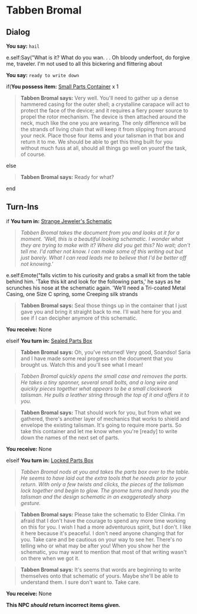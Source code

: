 # Tabben Bromal
## Dialog

**You say:** `hail`



e.self:Say("What is it? What do you wan. . . Oh bloody underfoot, do forgive me, traveler. I'm not used to all this bickering and flittering about 

**You say:** `ready to write down`



if(**You possess item:**  [Small Parts Container](/item/17278) x 1



>**Tabben Bromal says:** Very well. You'll need to gather up a dense hammered casing for the outer shell; a crystalline carapace will act to protect the face of the device; and it requires a fiery power source to propel the rotor mechanism. The device is then attached around the neck, much like the one you are wearing. The only difference will be the strands of living chain that will keep it from slipping from around your neck. Place those four items and your talisman in that box and return it to me. We should be able to get this thing built for you without much fuss at all, should all things go well on yourof the task, of course.


else



>**Tabben Bromal says:** Ready for what?

end

## Turn-Ins



if **You turn in:** [Strange Jeweler's Schematic](/item/28278)


>*Tabben Bromal takes the document from you and looks at it for a moment. 'Well, this is a beautiful looking schematic. I wonder what they are trying to make with it? Where did you get this? No wait; don't tell me. I'd rather not know. I can make some of this writing out but just barely. What I can read leads me to believe that I'd be better off not knowing.'*


e.self:Emote("falls victim to his curiosity and grabs a small kit from the table behind him. 'Take this kit and look for the following parts,' he says as he scrunches his nose at the schematic again. 'We'll need a Tri-coated Metal Casing, one Size C spring, some Creeping silk strands 


>**Tabben Bromal says:** Seal those things up in the container that I just gave you and bring it straight back to me. I'll wait here for you and see if I can decipher anymore of this schematic.


 **You receive:** None 

elseif **You turn in:** [Sealed Parts Box](/item/28283)


>**Tabben Bromal says:** Oh, you've returned! Very good, Soandso! Saria and I have made some real progress on the document that you brought us. Watch this and you'll see what I mean!


>*Tabben Bromal quickly opens the small case and removes the parts. He takes a tiny spanner, several small bolts, and a long wire and quickly pieces together what appears to be a small clockwork talisman. He pulls a leather string through the top of it and offers it to you.*


>**Tabben Bromal says:** That should work for you, but from what we gathered, there's another layer of mechanics that works to shield and envelope the existing talisman. It's going to require more parts. So take this container and let me know when you're [ready] to write down the names of the next set of parts.


 **You receive:** None 

elseif **You turn in:** [Locked Parts Box](/item/28289)


>*Tabben Bromal nods at you and takes the parts box over to the table. He seems to have laid out the extra tools that he needs prior to your return. With only a few twists and clicks, the pieces of the talisman lock together and begin to glow. The gnome turns and hands you the talisman and the design schematic in an exaggeratedly sharp gesture.*


>**Tabben Bromal says:** Please take the schematic to Elder Clinka. I'm afraid that I don't have the courage to spend any more time working on this for you. I wish I had a more adventurous spirit, but I don't. I like it here because it's peaceful. I don't need anyone changing that for you. Take care and be cautious on your way to see her. There's no telling who or what may be after you! When you show her the schematic, you may want to mention that most of that writing wasn't on there when we got it.


>**Tabben Bromal says:** It's seems that words are beginning to write themselves onto that schematic of yours. Maybe she'll be able to understand them. I sure don't want to. Take care.


 **You receive:** None 

**This NPC *should* return incorrect items given.**
